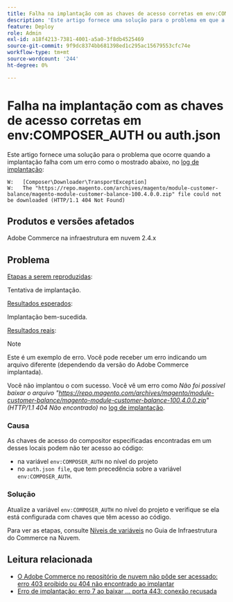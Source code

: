 ```yaml
---
title: Falha na implantação com as chaves de acesso corretas em env:COMPOSER_AUTH ou auth.json
description: 'Este artigo fornece uma solução para o problema em que a implantação falha com o seguinte erro: "The https://repo.magento.com/archives/magento/module-customer-balance/magento-module-customer-balance-100.4.0.0.zip file could not be downloaded (HTTP/1.1 404 Not Found)".'
feature: Deploy
role: Admin
exl-id: a18f4213-7381-4001-a5a0-3f8db4525469
source-git-commit: 9f9dc8374bb681398ed1c295ac15679553cfc74e
workflow-type: tm+mt
source-wordcount: '244'
ht-degree: 0%

---
```


# Falha na implantação com as chaves de acesso corretas em env:COMPOSER_AUTH ou auth.json

Este artigo fornece uma solução para o problema que ocorre quando a implantação falha com um erro como o mostrado abaixo, no [log de implantação](/docs/commerce-cloud-service/user-guide/develop/test/log-locations#deploy-log):

```
W:   [Composer\Downloader\TransportException]
W:   The "https://repo.magento.com/archives/magento/module-customer-balance/magento-module-customer-balance-100.4.0.0.zip" file could not be downloaded (HTTP/1.1 404 Not Found)
```

## Produtos e versões afetados

Adobe Commerce na infraestrutura em nuvem 2.4.x

## Problema

<u>Etapas a serem reproduzidas</u>:

Tentativa de implantação.

<u>Resultados esperados</u>:

Implantação bem-sucedida.

<u>Resultados reais</u>:

>[!NOTE]
>
>Este é um exemplo de erro. Você pode receber um erro indicando um arquivo diferente (dependendo da versão do Adobe Commerce implantada).

Você não implantou o com sucesso. Você vê um erro como *Não foi possível baixar o arquivo &quot;https://repo.magento.com/archives/magento/module-customer-balance/magento-module-customer-balance-100.4.0.0.zip&quot; (HTTP/1.1 404 Não encontrado)* no [log de implantação](/docs/commerce-cloud-service/user-guide/develop/test/log-locations#deploy-log).

### Causa

As chaves de acesso do compositor especificadas encontradas em um desses locais podem não ter acesso ao código:

* na variável `env:COMPOSER_AUTH` no nível do projeto
* no `auth.json file`, que tem precedência sobre a variável `env:COMPOSER_AUTH`.

### Solução

Atualize a variável `env:COMPOSER_AUTH` no nível do projeto e verifique se ela está configurada com chaves que têm acesso ao código.

Para ver as etapas, consulte [Níveis de variáveis](https://experienceleague.adobe.com/en/docs/commerce-cloud-service/user-guide/configure/env/variable-levels) no Guia de Infraestrutura do Commerce na Nuvem.

## Leitura relacionada

* [O Adobe Commerce no repositório de nuvem não pôde ser acessado: erro 403 proibido ou 404 não encontrado ao implantar](/docs/commerce-knowledge-base/kb/troubleshooting/deployment/magento-commerce-cloud-repo-could-not-be-accessed-403-forbidden-or-404-not-found-error-when-deploying.html)
* [Erro de implantação: erro 7 ao baixar ... porta 443: conexão recusada](/help/troubleshooting/deployment/deployment-error-downloading-connection-refused-adobe-commerce.md)

